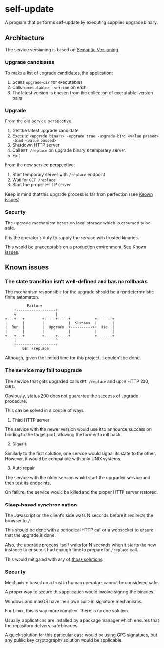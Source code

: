 # self-update

A program that performs self-update by executing supplied upgrade binary.

## Architecture

The service versioning is based on [Semantic Versioning](http://semver.org).

### Upgrade candidates

To make a list of upgrade candidates, the application:

1. Scans `upgrade-dir` for executables
2. Calls `<executable> -version` on each
3. The latest version is chosen from the collection of executable-version pairs

### Upgrade

From the old service perspective:

1. Get the latest upgrade candidate
2. Execute `<upgrade binary> -upgrade true -upgrade-bind <value passed> -bind <value passed>`
3. Shutdown HTTP server
4. Call `GET /replace` on upgrade binary's temporary server.
5. Exit

From the new service perspective:

1. Start temporary server with `/replace` endpoint
2. Wait for `GET /replace`
3. Start the proper HTTP server

Keep in mind that this upgrade process is far from perfection (see [Known issues](#known-issues)).

### Security

The upgrade mechanism bases on local storage which is assumed to be safe.

It is the operator's duty to supply the service with trusted binaries.

This would be unacceptable on a production environment. See [Known issues](#known-issues).

## Known issues

### The state transition isn't well-defined and has no rollbacks

The mechanism responsible for the upgrade should be a nondeterministic finite automaton.

```
          Failure
    +------------------+
    v                  |
+---+---+        +-----+-----+           +-------+
|       |        |           |  Success  |       |
|  Run  |        |  Upgrade  +---------->+  Die  |
|       |        |           |           |       |
+---+---+        +-----+-----+           +-------+
    |                  ^
    +------------------+
        GET /replace
```

Although, given the limited time for this project, it couldn't be done.

### The service may fail to upgrade

The service that gets upgraded calls `GET /replace` and upon HTTP 200, dies.

Obviously, status 200 does not guarantee the success of upgrade procedure.

This can be solved in a couple of ways:

1. Third HTTP server

The service with the newer version would use it to announce success on binding to the target port, allowing the former to roll back.

2. Signals

Similarly to the first solution, one service would signal its state to the other. However, it would be compatible with only UNIX systems.

3. Auto repair

The service with the older version would start the upgraded service and then test its endpoints.

On failure, the service would be killed and the proper HTTP server restored.

### Sleep-based synchronisation

The Javascript on the client's side waits N seconds before it redirects the browser to `/`.

This should be done with a periodical HTTP call or a websocket to ensure that the upgrade is done.

Also, the upgrade process itself waits for N seconds when it starts the new instance to ensure it had enough time to prepare for `/replace` call.

This would mitigated with any of [those solutions](#the-service-may-fail-to-upgrade).

### Security

Mechanism based on a trust in human operators cannot be considered safe.

A proper way to secure this application would involve signing the binaries.

Windows and macOS have their own built-in signature mechanisms.

For Linux, this is way more complex. There is no one solution.

Usually, applications are installed by a package manager which ensures that the repository delivers safe binaries.

A quick solution for this particular case would be using GPG signatures, but any public key cryptography solution would be applicable.

